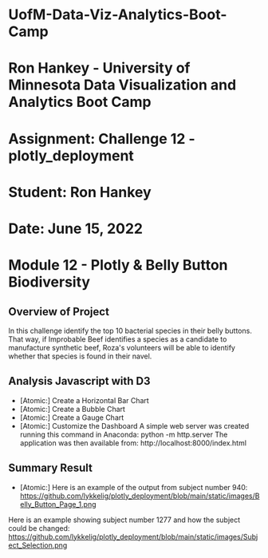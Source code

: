 # UofM-Data-Viz-Analytics-Boot-Camp
# Ron Hankey - University of Minnesota Data Visualization and Analytics Boot Camp
#                   Assignment: Challenge 12 - plotly_deployment
#                           Student: Ron Hankey
#                           Date: June 15, 2022

# Module 12 - Plotly & Belly Button Biodiversity

## Overview of Project
In this challenge identify the top 10 bacterial species in their belly buttons. That way, if Improbable Beef identifies a species as a candidate to manufacture synthetic beef, Roza's volunteers will be able to identify whether that species is found in their navel.

## Analysis Javascript with D3
* [Atomic:] Create a Horizontal Bar Chart
* [Atomic:] Create a Bubble Chart
* [Atomic:] Create a Gauge Chart
* [Atomic:] Customize the Dashboard
A simple web server was created running this command in Anaconda: python -m http.server
The application was then available from: http://localhost:8000/index.html

## Summary Result
* [Atomic:] Here is an example of the output from subject number 940: https://github.com/lykkelig/plotly_deployment/blob/main/static/images/Belly_Button_Page_1.png

Here is an example showing subject number 1277 and how the subject could be changed: https://github.com/lykkelig/plotly_deployment/blob/main/static/images/Subject_Selection.png